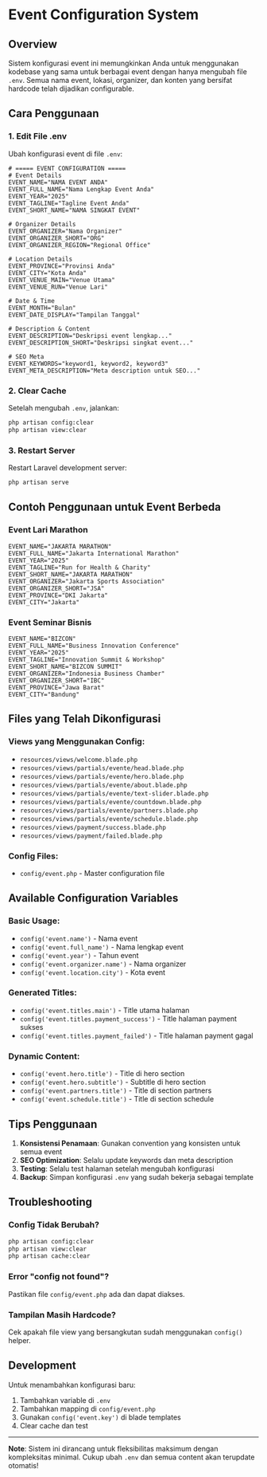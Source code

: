 # Event Configuration System

## Overview
Sistem konfigurasi event ini memungkinkan Anda untuk menggunakan kodebase yang sama untuk berbagai event dengan hanya mengubah file `.env`. Semua nama event, lokasi, organizer, dan konten yang bersifat hardcode telah dijadikan configurable.

## Cara Penggunaan

### 1. Edit File .env
Ubah konfigurasi event di file `.env`:

```env
# ===== EVENT CONFIGURATION =====
# Event Details
EVENT_NAME="NAMA EVENT ANDA"
EVENT_FULL_NAME="Nama Lengkap Event Anda"
EVENT_YEAR="2025"
EVENT_TAGLINE="Tagline Event Anda"
EVENT_SHORT_NAME="NAMA SINGKAT EVENT"

# Organizer Details  
EVENT_ORGANIZER="Nama Organizer"
EVENT_ORGANIZER_SHORT="ORG"
EVENT_ORGANIZER_REGION="Regional Office"

# Location Details
EVENT_PROVINCE="Provinsi Anda"
EVENT_CITY="Kota Anda"
EVENT_VENUE_MAIN="Venue Utama"
EVENT_VENUE_RUN="Venue Lari"

# Date & Time
EVENT_MONTH="Bulan"
EVENT_DATE_DISPLAY="Tampilan Tanggal"

# Description & Content
EVENT_DESCRIPTION="Deskripsi event lengkap..."
EVENT_DESCRIPTION_SHORT="Deskripsi singkat event..."

# SEO Meta
EVENT_KEYWORDS="keyword1, keyword2, keyword3"
EVENT_META_DESCRIPTION="Meta description untuk SEO..."
```

### 2. Clear Cache
Setelah mengubah `.env`, jalankan:
```bash
php artisan config:clear
php artisan view:clear
```

### 3. Restart Server
Restart Laravel development server:
```bash
php artisan serve
```

## Contoh Penggunaan untuk Event Berbeda

### Event Lari Marathon
```env
EVENT_NAME="JAKARTA MARATHON"
EVENT_FULL_NAME="Jakarta International Marathon"
EVENT_YEAR="2025"
EVENT_TAGLINE="Run for Health & Charity"
EVENT_SHORT_NAME="JAKARTA MARATHON"
EVENT_ORGANIZER="Jakarta Sports Association"
EVENT_ORGANIZER_SHORT="JSA"
EVENT_PROVINCE="DKI Jakarta"
EVENT_CITY="Jakarta"
```

### Event Seminar Bisnis
```env
EVENT_NAME="BIZCON"
EVENT_FULL_NAME="Business Innovation Conference"
EVENT_YEAR="2025"
EVENT_TAGLINE="Innovation Summit & Workshop"
EVENT_SHORT_NAME="BIZCON SUMMIT"
EVENT_ORGANIZER="Indonesia Business Chamber"
EVENT_ORGANIZER_SHORT="IBC"
EVENT_PROVINCE="Jawa Barat"
EVENT_CITY="Bandung"
```

## Files yang Telah Dikonfigurasi

### Views yang Menggunakan Config:
- `resources/views/welcome.blade.php`
- `resources/views/partials/evente/head.blade.php`
- `resources/views/partials/evente/hero.blade.php`
- `resources/views/partials/evente/about.blade.php`
- `resources/views/partials/evente/text-slider.blade.php`
- `resources/views/partials/evente/countdown.blade.php`
- `resources/views/partials/evente/partners.blade.php`
- `resources/views/partials/evente/schedule.blade.php`
- `resources/views/payment/success.blade.php`
- `resources/views/payment/failed.blade.php`

### Config Files:
- `config/event.php` - Master configuration file

## Available Configuration Variables

### Basic Usage:
- `config('event.name')` - Nama event
- `config('event.full_name')` - Nama lengkap event
- `config('event.year')` - Tahun event
- `config('event.organizer.name')` - Nama organizer
- `config('event.location.city')` - Kota event

### Generated Titles:
- `config('event.titles.main')` - Title utama halaman
- `config('event.titles.payment_success')` - Title halaman payment sukses
- `config('event.titles.payment_failed')` - Title halaman payment gagal

### Dynamic Content:
- `config('event.hero.title')` - Title di hero section
- `config('event.hero.subtitle')` - Subtitle di hero section
- `config('event.partners.title')` - Title di section partners
- `config('event.schedule.title')` - Title di section schedule

## Tips Penggunaan

1. **Konsistensi Penamaan**: Gunakan convention yang konsisten untuk semua event
2. **SEO Optimization**: Selalu update keywords dan meta description
3. **Testing**: Selalu test halaman setelah mengubah konfigurasi
4. **Backup**: Simpan konfigurasi `.env` yang sudah bekerja sebagai template

## Troubleshooting

### Config Tidak Berubah?
```bash
php artisan config:clear
php artisan view:clear
php artisan cache:clear
```

### Error "config not found"?
Pastikan file `config/event.php` ada dan dapat diakses.

### Tampilan Masih Hardcode?
Cek apakah file view yang bersangkutan sudah menggunakan `config()` helper.

## Development

Untuk menambahkan konfigurasi baru:
1. Tambahkan variable di `.env`
2. Tambahkan mapping di `config/event.php`
3. Gunakan `config('event.key')` di blade templates
4. Clear cache dan test

---

**Note**: Sistem ini dirancang untuk fleksibilitas maksimum dengan kompleksitas minimal. Cukup ubah `.env` dan semua content akan terupdate otomatis!
